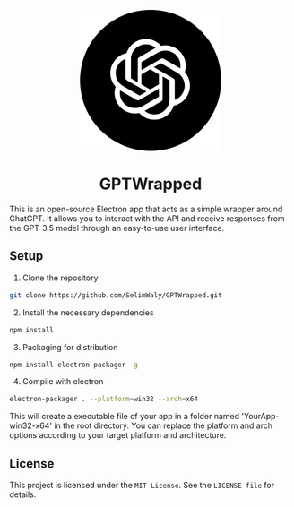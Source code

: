 <p align="center">
   <img src="assets/icon.png" width="50%" height="50%" alt="Icon">
</p>


<h1 align="center">GPTWrapped</h1>

This is an open-source Electron app that acts as a simple wrapper around ChatGPT. It allows you to interact with the API and receive responses from the GPT-3.5 model through an easy-to-use user interface.

## Setup

1. Clone the repository

```bash
git clone https://github.com/SelimWaly/GPTWrapped.git
```   

2. Install the necessary dependencies

```bash
npm install
```

3. Packaging for distribution

```bash
npm install electron-packager -g
```

4. Compile with electron

```bash
electron-packager . --platform=win32 --arch=x64
```

This will create a executable file of your app in a folder named 'YourApp-win32-x64' in the root directory.
You can replace the platform and arch options according to your target platform and architecture.


## License
This project is licensed under the `MIT License`. See the `LICENSE file` for details.


